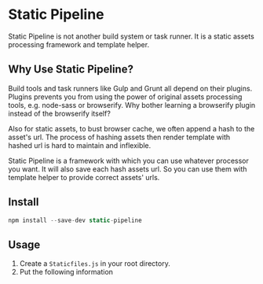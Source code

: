 # Static Pipeline

Static Pipeline is not another build system or task runner. It is a static assets processing framework and template helper.

## Why Use Static Pipeline?

Build tools and task runners like Gulp and Grunt all depend on their plugins. Plugins prevents you from using the power of original assets processing tools, e.g. node-sass or browserify. Why bother learning a browserify plugin instead of the browserify itself?

Also for static assets, to bust browser cache, we often append a hash to the asset's url. The process of hashing assets then render template with hashed url is hard to maintain and inflexible.

Static Pipeline is a framework with which you can use whatever processor you want. It will also save each hash assets url. So you can use them with template helper to provide correct assets' urls.

## Install

```js
npm install --save-dev static-pipeline
```

## Usage

1. Create a `Staticfiles.js` in your root directory.
2. Put the following information
